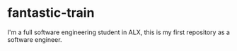 # fantastic-train
I'm a full software engineering student in ALX, this is my first repository as a software engineer.
